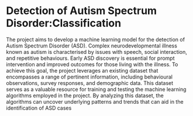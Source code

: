 # Detection of Autism Spectrum Disorder:Classification
The project aims to develop a machine learning model for the detection of Autism Spectrum 
Disorder (ASD). Complex neurodevelopmental illness known as autism is characterised by 
issues with speech, social interaction, and repetitive behaviours. Early ASD discovery is 
essential for prompt intervention and improved outcomes for those living with the illness. 
To achieve this goal, the project leverages an existing dataset that encompasses a range of 
pertinent information, including behavioural observations, survey responses, and 
demographic data. This dataset serves as a valuable resource for training and testing the 
machine learning algorithms employed in the project. By analyzing this dataset, the 
algorithms can uncover underlying patterns and trends that can aid in the identification of 
ASD cases
